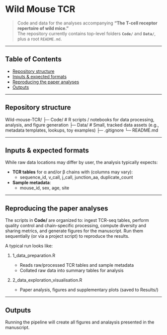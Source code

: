 # Wild Mouse TCR

> Code and data for the analyses accompanying **“The T-cell receptor repertoire of wild mice.”**  
The repository currently contains top-level folders **`Code/`** and **`Data/`**, plus a root `README.md`.

---

## Table of Contents

- [Repository structure](#repository-structure)
- [Inputs & expected formats](#inputs--expected-formats)
- [Reproducing the paper analyses](#reproducing-the-paper-analyses)
- [Outputs](#outputs)

---

## Repository structure

Wild-mouse-TCR/
├─ Code/        # R scripts / notebooks for data processing, analysis, and figure generation
├─ Data/        # Small, tracked data assets (e.g., metadata templates, lookups, toy examples)
├─ .gitignore
└─ README.md

---

## Inputs & expected formats

While raw data locations may differ by user, the analysis typically expects:

- **TCR tables** for α and/or β chains with (columns may vary):
  - sequence_id, v_call, j_call, junction_aa, duplicate_count
- **Sample metadata**:
  - mouse_id, sex, age, site

---

## Reproducing the paper analyses

The scripts in **Code/** are organized to: ingest TCR-seq tables, perform quality control and chain-specific processing, compute diversity and sharing metrics, and generate figures for the manuscript. Run them sequentially (or via a project script) to reproduce the results.

A typical run looks like:

1. 1_data_preparation.R  
   - Reads raw/processed TCR tables and sample metadata  
   - Collated raw data into summary tables for analysis

2. 2_data_exploration_visualisation.R  
   - Paper analysis, figures and supplementary plots (saved to Results/)

---

## Outputs

Running the pipeline will create all figures and analaysis presented in the manuscript.


